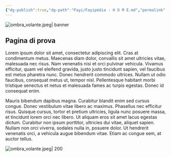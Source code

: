 ```yaml
---
{"dg-publish":true,"dg-path":"Fayi/Fayipèdia - H O M E.md","permalink":"/fayi/fayipedia-h-o-m-e/","tags":["gardenEntry"]}
---
```



![ombra_volante.jpeg| banner](/img/user/Allegati/ombra_volante.jpeg)

## Pagina di prova

Lorem ipsum dolor sit amet, consectetur adipiscing elit. Cras at condimentum metus. Maecenas diam dolor, convallis sit amet ultricies vitae, malesuada nec risus. Nam venenatis nisi et orci pulvinar vehicula. Vivamus efficitur, quam vel eleifend gravida, justo justo tincidunt sapien, vel faucibus est metus pharetra nunc. Donec hendrerit commodo ultrices. Nullam ut odio faucibus, consequat metus ut, tempor nisl. Pellentesque habitant morbi tristique senectus et netus et malesuada fames ac turpis egestas. Donec id consequat enim.


Mauris bibendum dapibus magna. Curabitur blandit enim sed cursus congue. Donec vestibulum vitae libero ac maximus. Phasellus nec efficitur risus. Quisque cursus, tortor et pretium ultricies, ligula nunc posuere massa, et tincidunt lorem orci nec libero. Ut aliquam eros sit amet lacus egestas dictum. Curabitur non ipsum porttitor, ultricies dui vitae, aliquet sapien. Nullam non orci viverra, sodales nulla in, posuere dolor. Ut hendrerit venenatis orci, a vehicula augue bibendum vitae. Etiam ac congue sem, at auctor tellus.

![ombra_volante.jpeg| 200](/img/user/Allegati/ombra_volante.jpeg)